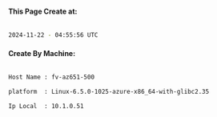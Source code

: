 
   
#### This Page Create at:

```bash

2024-11-22 - 04:55:56 UTC

```

#### Create By Machine:

```bash

Host Name : fv-az651-500

platform  : Linux-6.5.0-1025-azure-x86_64-with-glibc2.35

Ip Local  : 10.1.0.51

```

